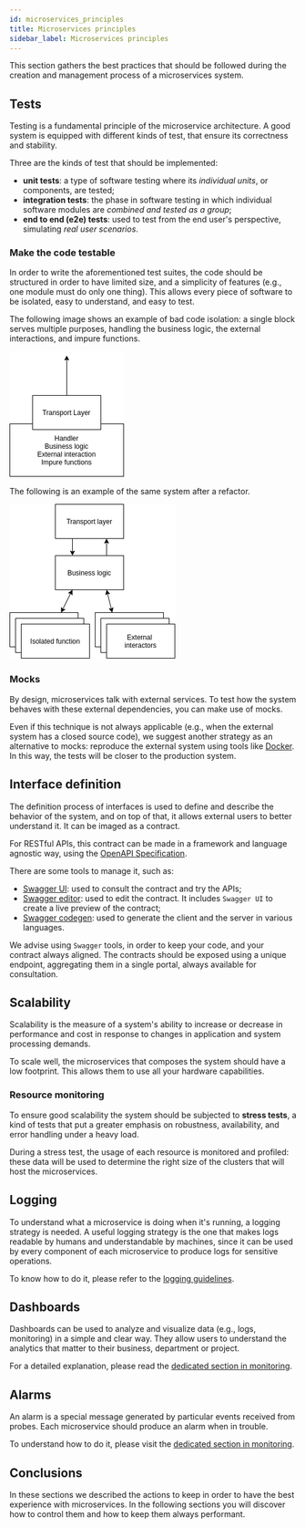 ```yaml
---
id: microservices_principles
title: Microservices principles
sidebar_label: Microservices principles
---
```


This section gathers the best practices that should be followed during the creation and management process of a 
microservices system.

## Tests

Testing is a fundamental principle of the microservice architecture. A good system is equipped with different kinds of 
test, that ensure its correctness and stability.

Three are the kinds of test that should be implemented:
- **unit tests**: a type of software testing where its *individual units*, or components, are tested;
- **integration tests**: the phase in software testing in which individual software modules are *combined and tested as a group*;
- **end to end (e2e) tests**: used to test from the end user's perspective, simulating *real user scenarios*.

### Make the code testable

In order to write the aforementioned test suites, the code should be structured in order to have limited size, and a
simplicity of features (e.g., one module must do only one thing). This allows every piece of software to be isolated, 
easy to understand, and easy to test.

The following image shows an example of bad code isolation: a single block serves multiple purposes, handling the 
business logic, the external interactions, and impure functions.

![Untestable code](img/untestable_code.png)

The following is an example of the same system after a refactor.

![Testable code](img/testable_code.png)

### Mocks

By design, microservices talk with external services. To test how the system behaves with these external dependencies, 
you can make use of mocks.

Even if this technique is not always applicable (e.g., when the external system has a closed source code), we suggest
another strategy as an alternative to mocks: reproduce the external system using tools like 
[Docker](https://www.docker.com/). In this way, the tests will be closer to the production system.

## Interface definition

The definition process of interfaces is used to define and describe the behavior of the system, and on top of that, it 
allows external users to better understand it. It can be imaged as a contract.

For RESTful APIs, this contract can be made in a framework and language agnostic way, using the 
[OpenAPI Specification](https://swagger.io/specification/).

There are some tools to manage it, such as:
- [Swagger UI](https://petstore.swagger.io/): used to consult the contract and try the APIs;
- [Swagger editor](https://editor.swagger.io/): used to edit the contract. It includes `Swagger UI` to create a live 
  preview of the contract;
- [Swagger codegen](https://swagger.io/tools/swagger-codegen/): used to generate the client and the server in various 
  languages.

We advise using `Swagger` tools, in order to keep your code, and your contract always aligned. The contracts should be
exposed using a unique endpoint, aggregating them in a single portal, always available for consultation.

## Scalability

Scalability is the measure of a system's ability to increase or decrease in performance and cost in response to changes 
in application and system processing demands.

To scale well, the microservices that composes the system should have a low footprint. This allows them to use all your
hardware capabilities.

### Resource monitoring

To ensure good scalability the system should be subjected to **stress tests**, a kind of tests that put a greater 
emphasis on robustness, availability, and error handling under a heavy load.

During a stress test, the usage of each resource is monitored and profiled: these data will be used to determine the right
size of the clusters that will host the microservices.

## Logging

To understand what a microservice is doing when it's running, a logging strategy is needed. A useful logging strategy is
the one that makes logs readable by humans and understandable by machines, since it can be used by every component of each 
microservice to produce logs for sensitive operations.

To know how to do it, please refer to the [logging guidelines](./logging.md).

## Dashboards

Dashboards can be used to analyze and visualize data (e.g., logs, monitoring) in a simple and clear way. They allow 
users to understand the analytics that matter to their business, department or project.

For a detailed explanation, please read the [dedicated section in monitoring](./monitoring.md#dashboards).

## Alarms

An alarm is a special message generated by particular events received from probes. Each microservice should produce an
alarm when in trouble.

To understand how to do it, please visit the [dedicated section in monitoring](./monitoring.md#alarms).

## Conclusions

In these sections we described the actions to keep in order to have the best experience with microservices. In the 
following sections you will discover how to control them and how to keep them always performant.

